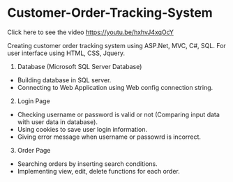 # Customer-Order-Tracking-System
Click here to see the video https://youtu.be/hxhvJ4xqOcY

Creating customer order tracking system using ASP.Net, MVC, C#, SQL. For user interface using HTML, CSS, Jquery.

1. Database (Microsoft SQL Server Database)
- Building database in SQL server. 
- Connecting to Web Application using Web config connection string.

2. Login Page
- Checking username or password is valid or not (Comparing input data with user data in database).
- Using cookies to save user login information.
- Giving error message when username or passowrd is incorrect.

3. Order Page
- Searching orders by inserting search conditions.
- Implementing view, edit, delete functions for each order.

